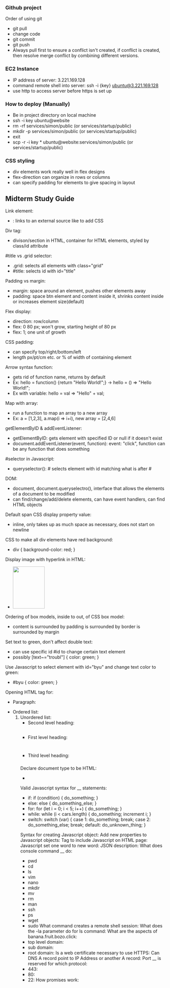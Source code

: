 ### Github project
Order of using git
- git pull
- change code
- git commit
- git push  
- Always pull first to ensure a conflict isn't created, if conflict is created, then resolve merge conflict by combining different versions.
### EC2 Instance
- IP address of server: 3.221.169.128
- command remote shell into server: ssh -i {key} ubuntu@3.221.169.128
- use http to access server before https is set up
### How to deploy (Manually)
- Be in project directory on local machine
- ssh -i key ubuntu@website
- rm -rf services/simon/public  (or services/startup/public)
- mkdir -p services/simon/public (or services/startup/public)
- exit
- scp -r -i key * ubuntu@website:services/simon/public (or services/startup/public)
### CSS styling
- div elements work really well in flex designs
- flex-direction can organize in rows or columns
- can specify padding for elements to give spacing in layout

## Midterm Study Guide
Link element:
- <link rel="stylesheet" href="styles.css">: links to an external source like to add CSS

Div tag:
- divison/section in HTML, container for HTML elements, styled by class/id attribute

#title vs .grid selector:
- .grid: selects all elements with class="grid"
- #title: selects id with id="title"

Padding vs margin:
- margin: space around an element, pushes other elements away
- padding: space btn element and content inside it, shrinks content inside or increases element size(default)

Flex display:
- direction: row/column
- flex: 0 80 px; won't grow, starting height of 80 px
- flex: 1; one unit of growth

CSS padding:
- can specify top/right/bottom/left
- length px/pt/cm etc. or % of width of containing element

Arrow syntax function:
- gets rid of function name, returns by default
- Ex: hello = function() {return "Hello World!";} -> hello = () => "Hello World!";
- Ex with variable: hello = val => "Hello" + val;

Map with array:
- run a function to map an array to a new array
- Ex: a = [1,2,3], a.map(i => i+i), new array = [2,4,6]

getElementByID & addEventListener:
- getElementByID: gets element with specified ID or null if it doesn't exist
- document.addEventListener(event, function): event: "click", function can be any function that does something

#selector in Javascript:
- queryselector(): # selects element with id matching what is after #

DOM:
- document, document.queryselectro(), interface that allows the elements of a document to be modified
- can find/change/add/delete elements, can have event handlers, can find HTML objects

Default span CSS display property value:
- inline, only takes up as much space as necessary, does not start on newline

CSS to make all div elements have red background:
- div { background-color: red; }

Display image with hyperlink in HTML:
- <a href="website"> <img src="image.jpg" width="100" height="132"> </a>

Ordering of box models, inside to out, of CSS box model:
- content is surrounded by padding is surrounded by border is surrounded by margin

Set text to green, don't affect double text:
- can use specific id #id to change certain text element
- possibly [text~="troubl"] { color: green; }

Use Javascript to select element with id="byu" and change text color to green:
- #byu { color: green; }

Opening HTML tag for:
- Paragraph: <p>
- Ordered list: <ol>
- Unordered list: <ul>
- Second level heading: <h2>
- First level heading: <h1>
- Third level heading: <h3>

Declare document type to be HTML:
- <!DOCTYPE html>

Valid Javascript syntax for __ statements:
- if: if (condition) { do_something; }
- else: else { do_something_else; }
- for: for (let i = 0; i < 5; i++) { do_something; }
- while: while (i < cars.length) { do_something; increment i; }
- switch: switch (var) { case 1: do_something; break; case 2: do_something_else; break; default: do_unknown_thing; }

Syntax for creating Javascript object:
Add new properties to Javascript objects:
Tag to include Javascript on HTML page:
Javascript set one word to new word:
JSON description:
What does console command __ do:
- pwd
- cd
- ls
- vim
- nano
- mkdir
- mv
- rm
- man
- ssh
- ps
- wget
- sudo
What command creates a remote shell session:
What does the -la parameter do for ls command:
What are the aspects of banana.fruit.bozo.click:
- top level domain:
- sub domain:
- root domain:
Is a web certificate necessary to use HTTPS:
Can DNS A record point to IP Address or another A record:
Port __ is reserved for which protocol:
- 443:
- 80:
- 22:
How promises work:

